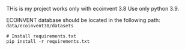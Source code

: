 THis is my project works only with ecoinvent 3.8
Use only python 3.9.

ECOINVENT database should be located in the following path:
`data/ecoinvent38/datasets`

```shell
# Install requirements.txt
pip install -r requirements.txt
```